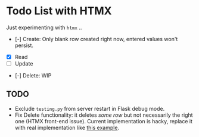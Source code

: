 # Todo List with HTMX
Just experimenting with `htmx` ..

- [-] Create: Only blank row created right now, entered values won't persist.
- [x] Read
- [ ] Update
- [-] Delete: WIP


## TODO
- Exclude `testing.py` from server restart in Flask debug mode.
- Fix Delete functionality: it deletes *some row* but not necessarily the right one (HTMX front-end issue).
  Current implementation is hacky, replace it with real implementation like
  [this example](https://htmx.org/examples/delete-row/).